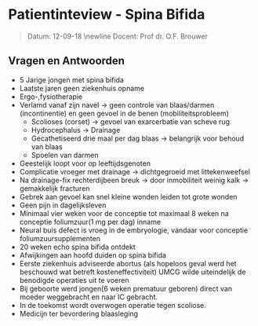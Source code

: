 # Patientinteview - Spina Bifida
 > Datum: 12-09-18 \newline
 > Docent: Prof dr. O.F. Brouwer

## Vragen en Antwoorden

- 5 Jarige jongen met spina bifida
- Laatste jaren geen ziekenhuis opname
- Ergo-,fysiotherapie
- Verlamd vanaf zijn navel → geen controle van blaas/darmen (incontinentie) en geen gevoel in de benen (mobiliteitsprobleem) 
	* Scolioses (corset) → gevoel van exarcerbatie van scheve rug
	* Hydrocephalus → Drainage
	* Gecathetiseerd drie maal per dag blaas → belangrijk voor behoud van blaas
	* Spoelen van darmen
- Geestelijk loopt voor op leeftijdsgenoten
- Complicatie vroeger met drainage → dichtgegroeid met littekenweefsel
- Na drainage-fix rechterdijbeen breuk → door inmobiliteit weinig kalk → gemakkelijk fracturen
- Gebrek aan gevoel kan snel kleine wonden leiden tot grote wonden
- Geen pijn in dagelijksleven
- Minimaal vier weken voor de conceptie tot maximaal 8 weken na conceptie foliumzuur(1 mg per dag) inname
- Neural buis defect is vroeg in de embryologie, vandaar voor conceptie foliumzuursupplementen
- 20 weken echo spina bifida ontdekt
- Afwijkingen aan hoofd duiden op spina bifida
- Eerste ziekenhuis adviseerde abortus (als hopeloos geval werd het beschouwd wat betreft kosteneffectiviteit) UMCG wilde uiteindelijk de benodigde operaties uit te voeren
- Bij geboorte werd jongen(6 weken prematuur geboren) direct van moeder weggebracht en naar IC gebracht.
- In de toekomst wordt overwogen operatie tegen scoliose.
- Medicijn ter bevordering blaasleging

